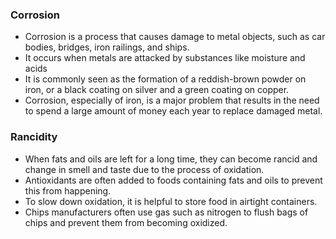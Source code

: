 ### Corrosion
* Corrosion is a process that causes damage to metal objects, such as car bodies, bridges, iron railings, and ships. 
* It occurs when metals are attacked by substances like moisture and acids
* It is commonly seen as the formation of a reddish-brown powder on iron, or a black coating on silver and a green coating on copper. 
* Corrosion, especially of iron, is a major problem that results in the need to spend a large amount of money each year to replace damaged metal.
### Rancidity
* When fats and oils are left for a long time, they can become rancid and change in smell and taste due to the process of oxidation. 
* Antioxidants are often added to foods containing fats and oils to prevent this from happening. 
* To slow down oxidation, it is helpful to store food in airtight containers. 
* Chips manufacturers often use gas such as nitrogen to flush bags of chips and prevent them from becoming oxidized.
